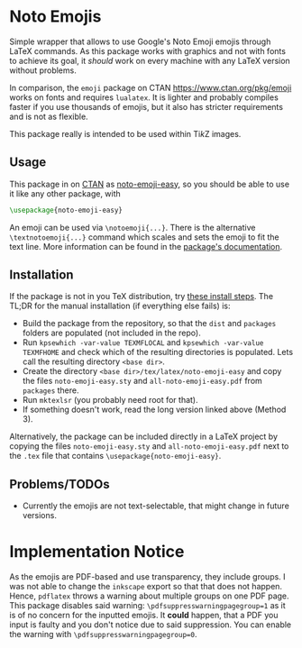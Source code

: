 # Noto Emojis

Simple wrapper that allows to use Google's Noto Emoji emojis through LaTeX commands.
As this package works with graphics and not with fonts to achieve its goal, it *should* work on every machine with any LaTeX version without problems.

In comparison, the `emoji` package on CTAN <https://www.ctan.org/pkg/emoji> works on fonts and requires `lualatex`.
It is lighter and probably compiles faster if you use thousands of emojis, but it also has stricter requirements and is not as flexible.

This package really is intended to be used within Ti*k*Z images.

## Usage

This package in on [CTAN](https://www.ctan.org) as [noto-emoji-easy](https://ctan.org/pkg/noto-emoji-easy), so you should be able to use it like any other package, with

```latex
\usepackage{noto-emoji-easy}
```

An emoji can be used via `\notoemoji{...}`.
There is the alternative `\textnotoemoji{...}` command which scales and sets the emoji to fit the text line.
More information can be found in the [package's documentation](https://ftp.gwdg.de/pub/ctan/macros/latex/contrib/noto-emoji-easy/noto-emoji-easy.pdf).

## Installation

If the package is not in you TeX distribution, try [these install steps](https://tex.stackexchange.com/questions/73016/how-do-i-install-an-individual-package-on-a-linux-system).
The TL;DR for the manual installation (if everything else fails) is:
- Build the package from the repository, so that the `dist` and `packages` folders are populated (not included in the repo).
- Run `kpsewhich -var-value TEXMFLOCAL` and `kpsewhich -var-value TEXMFHOME` and check which of the resulting directories is populated.
  Lets call the resulting directory `<base dir>`.
- Create the directory `<base dir>/tex/latex/noto-emoji-easy` and copy the files `noto-emoji-easy.sty` and `all-noto-emoji-easy.pdf` from `packages` there.
- Run `mktexlsr` (you probably need root for that).
- If something doesn't work, read the long version linked above (Method 3).

Alternatively, the package can be included directly in a LaTeX project by copying the files `noto-emoji-easy.sty` and `all-noto-emoji-easy.pdf` next to the `.tex` file that contains `\usepackage{noto-emoji-easy}`.

## Problems/TODOs

- Currently the emojis are not text-selectable, that might change in future versions.

# Implementation Notice

As the emojis are PDF-based and use transparency, they include groups.
I was not able to change the `inkscape` export so that that does not happen.
Hence, `pdflatex` throws a warning about multiple groups on one PDF page.
This package disables said warning: `\pdfsuppresswarningpagegroup=1` as it is of no concern for the inputted emojis.
It **could** happen, that a PDF you input is faulty and you don't notice due to said suppression.
You can enable the warning with `\pdfsuppresswarningpagegroup=0`.
